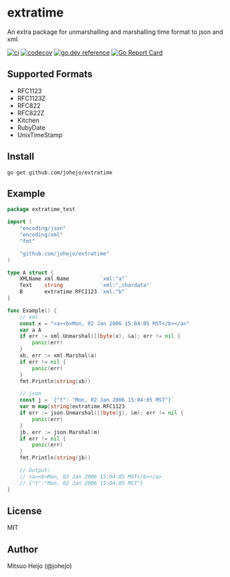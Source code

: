 # extratime

An extra package for unmarshalling and marshalling time format to json and xml.

[![ci](https://github.com/johejo/extratime/workflows/ci/badge.svg)](https://github.com/johejo/extratime/actions?query=workflow%3Aci)
[![codecov](https://codecov.io/gh/johejo/extratime/branch/master/graph/badge.svg)](https://codecov.io/gh/johejo/extratime)
[![go.dev reference](https://img.shields.io/badge/go.dev-reference-007d9c?logo=go&logoColor=white&style=flat-square)](https://pkg.go.dev/github.com/johejo/extratime)
[![Go Report Card](https://goreportcard.com/badge/johejo/extratime)](https://goreportcard.com/report/johejo/extratime)

## Supported Formats

- RFC1123
- RFC1123Z
- RFC822
- RFC822Z
- Kitchen
- RubyDate
- UnixTimeStamp

## Install

```
go get github.com/johejo/extratime
```

## Example

```go
package extratime_test

import (
	"encoding/json"
	"encoding/xml"
	"fmt"

	"github.com/johejo/extratime"
)

type A struct {
	XMLName xml.Name          `xml:"a"`
	Text    string            `xml:",chardata"`
	B       extratime.RFC1123 `xml:"b"`
}

func Example() {
	// xml
	const x = "<a><b>Mon, 02 Jan 2006 15:04:05 MST</b></a>"
	var a A
	if err := xml.Unmarshal([]byte(x), &a); err != nil {
		panic(err)
	}
	xb, err := xml.Marshal(a)
	if err != nil {
		panic(err)
	}
	fmt.Println(string(xb))

	// json
	const j = `{"t": "Mon, 02 Jan 2006 15:04:05 MST"}`
	var m map[string]extratime.RFC1123
	if err := json.Unmarshal([]byte(j), &m); err != nil {
		panic(err)
	}
	jb, err := json.Marshal(m)
	if err != nil {
		panic(err)
	}
	fmt.Println(string(jb))

	// Output:
	// <a><b>Mon, 02 Jan 2006 15:04:05 MST</b></a>
	// {"t":"Mon, 02 Jan 2006 15:04:05 MST"}
}
```

## License

MIT

## Author

Mitsuo Heijo (@johejo)
